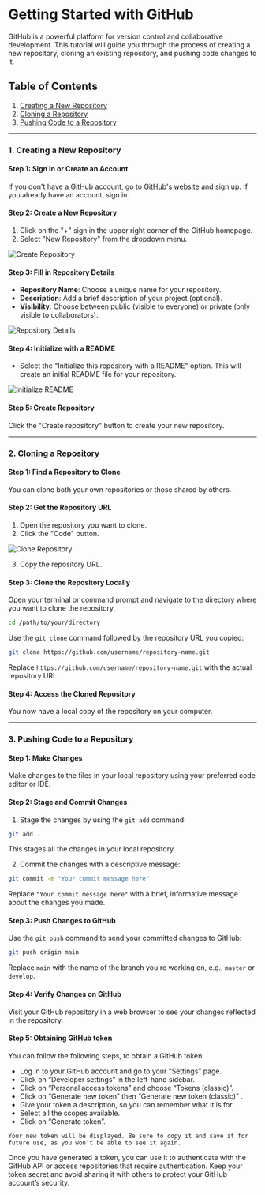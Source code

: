 # Getting Started with GitHub

GitHub is a powerful platform for version control and collaborative development. This tutorial will guide you through the process of creating a new repository, cloning an existing repository, and pushing code changes to it.

## Table of Contents

1. [Creating a New Repository](#creating-a-new-repository)
2. [Cloning a Repository](#cloning-a-repository)
3. [Pushing Code to a Repository](#pushing-code-to-a-repository)

------

### 1. Creating a New Repository

#### Step 1: Sign In or Create an Account

If you don't have a GitHub account, go to [GitHub's website](https://github.com/) and sign up. If you already have an account, sign in.

#### Step 2: Create a New Repository

1. Click on the "+" sign in the upper right corner of the GitHub homepage.
2. Select "New Repository" from the dropdown menu.

![Create Repository](https://user-images.githubusercontent.com/24832920/134765259-ff3b70f9-58ea-4a27-b161-ee2f60aa8f3c.png)

#### Step 3: Fill in Repository Details

- **Repository Name**: Choose a unique name for your repository.
- **Description**: Add a brief description of your project (optional).
- **Visibility**: Choose between public (visible to everyone) or private (only visible to collaborators).

![Repository Details](https://user-images.githubusercontent.com/24832920/134765536-ccab10e2-3e04-4d47-8d38-0f8a861c30b3.png)

#### Step 4: Initialize with a README

- Select the "Initialize this repository with a README" option. This will create an initial README file for your repository.

![Initialize README](https://user-images.githubusercontent.com/24832920/134765614-97a4a40c-18d4-4e7b-aa93-35c9569f93d9.png)

#### Step 5: Create Repository

Click the "Create repository" button to create your new repository.

---

### 2. Cloning a Repository

#### Step 1: Find a Repository to Clone

You can clone both your own repositories or those shared by others.

#### Step 2: Get the Repository URL

1. Open the repository you want to clone.
2. Click the "Code" button.

![Clone Repository](https://user-images.githubusercontent.com/24832920/134765762-e26d918b-6649-4ae5-85cf-d79a9a918580.png)

3. Copy the repository URL.

#### Step 3: Clone the Repository Locally

Open your terminal or command prompt and navigate to the directory where you want to clone the repository.

```bash
cd /path/to/your/directory
```

Use the `git clone` command followed by the repository URL you copied:

```bash
git clone https://github.com/username/repository-name.git
```

Replace `https://github.com/username/repository-name.git` with the actual repository URL.

#### Step 4: Access the Cloned Repository

You now have a local copy of the repository on your computer.

---

### 3. Pushing Code to a Repository

#### Step 1: Make Changes

Make changes to the files in your local repository using your preferred code editor or IDE.

#### Step 2: Stage and Commit Changes

1. Stage the changes by using the `git add` command:

```bash
git add .
```

This stages all the changes in your local repository.

2. Commit the changes with a descriptive message:

```bash
git commit -m "Your commit message here"
```

Replace `"Your commit message here"` with a brief, informative message about the changes you made.

#### Step 3: Push Changes to GitHub

Use the `git push` command to send your committed changes to GitHub:

```bash
git push origin main
```

Replace `main` with the name of the branch you're working on, e.g., `master` or `develop`.

#### Step 4: Verify Changes on GitHub

Visit your GitHub repository in a web browser to see your changes reflected in the repository.

#### Step 5: Obtaining GitHub token

You can follow the following steps, to obtain a GitHub token:

* Log in to your GitHub account and go to your “Settings” page.
* Click on “Developer settings” in the left-hand sidebar.
* Click on “Personal access tokens” and choose “Tokens (classic)”.
* Click on “Generate new token” then “Generate new token (classic)” .
* Give your token a description, so you can remember what it is for.
* Select all the scopes available.
* Click on “Generate token”.


```{note}
Your new token will be displayed. Be sure to copy it and save it for future use, as you won’t be able to see it again.
```

Once you have generated a token, you can use it to authenticate with the GitHub API or access repositories that require authentication. Keep your token secret and avoid sharing it with others to protect your GitHub account’s security.

